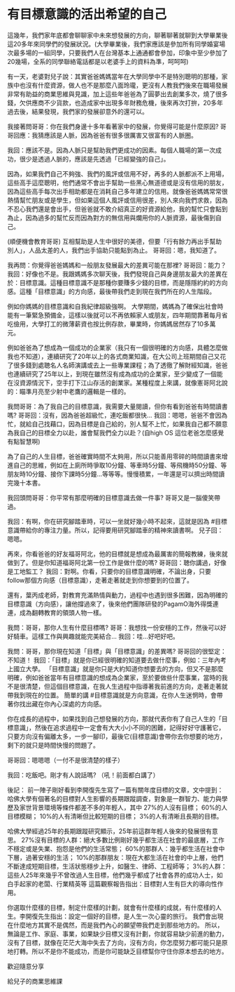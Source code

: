 # 有目標意識的活出希望的自己

這幾年，我們家年底都會聊聊家中未來想發展的方向，聊著聊著就聊到大學畢業後這20多年來同學們的發展狀況。(大學畢業後，我們家應該是參加所有同學婚宴場次最多場的一組同學，只要我們人在台灣基本上通通都會參加，印象中至少參加了20幾場，全系的同學聯絡電話都是以老婆手上的資料為準，呵呵呵)

有一天，老婆對兒子說：其實爸爸媽媽當年在大學同學中不是特別聰明的那種，家族中也沒有什麼資源，做人也不是那麼八面玲瓏，更沒有人教我們後來在職場發展非常有助益的商業思維與見識，加上這些年爸爸為了圓夢出去創業多次，燒了很多錢，欠供應商不少貨款，也造成家中出現多年財務危機，後來再次打拚，20多年過去後，結果發現，我們家的發展卻意外的還可以。

我接著問哥哥：你在我們身邊十多年看著家中的發展，你覺得可能是什麼原因?
哥哥回應：我猜應該是人脈，因為爸爸有很多很厲害又很富有的人脈圈。

我回：應該不是。因為人脈只是幫助我們更成功的因素。每個人職場的第一次成功，很少是透過人脈的，應該是先透過「已經變強的自己」。

因為，如果我們自己不夠強、我們的風評或信用不好，再多的人脈都派不上用場，這些高手這麼聰明，他們通常不會出手幫助一些黑心無道德或是沒有信用的朋友，因為這些高手每次出手相助都是在消耗自己多年建立的信用。就像爸爸媽媽常常很熱情幫忙朋友或是學生，但如果這個人風評或信用很差，別人來向我們求救，因為不忍心我們還是會出手，但爸爸就不敢介紹真正的好資源給他，我的幫忙只會點到為止，因為過多的幫忙反而因為對方的無信用與爛用你的人脈資源，最後傷到自己。

(順便機會教育哥哥)
互相幫助是人生中很好的美德，但要「行有餘力再出手幫助別人」，人品太差的人，我們出手協助只能點到為止。
哥哥回：嗯，我知道了。

我再問：你覺得爸爸媽媽和一般朋友發展最大的差異可能在那裡?
哥哥回：能力？
我回：好像也不是。我跟媽媽多次聊天後，我們發現自己與身邊朋友最大的差異在於：目標意識。這種目標意識不是那種你要賺多少錢的目標，而是隱隱約約的方向感。這種「目標意識」的方向感，最後帶我們走到現在我們所在的人生階段。

例如你媽媽的目標意識和自我紀律超級強啊。
大學期間，媽媽為了確保出社會時能有一筆緊急預備金，這樣以後就可以不再依賴家人或朋友，四年期間靠著每月省吃儉用，大學打工的微薄薪資也按比例存款，畢業時，你媽媽居然存了10多萬元。

例如爸爸為了想成為一個成功的企業家（我只有一個很明確的方向感，具體怎麼做我也不知道），連續研究了20年以上的各式商業知識，在大公司上班期間自己又花了很多錢到處聴名人名師演講或去上一些專業課程；為了透徹了解財經知識，爸爸也連續研究了25年以上，到現在雖然沒有成為成功的企業家，至少變成了一個能在沒資源情況下，空手打下江山存活的創業家。某種程度上來講，就像憲哥阿北說的：瞄準月亮至少射中老鷹的邏輯是一樣的。

我問哥哥：為了我自己的目標意識，我需要大量閱讀，但你有看到爸爸有時間讀書嗎?
哥哥回：沒有，因為爸爸超級忙，連吃飯都很快…
我回：嗯嗯，爸爸不會因為忙，就給自己找藉口，因為目標是自己給的，別人幫不上忙，如果我自己都不願意為我自己的目標全力以赴，誰會幫我們全力以赴？(自high OS 這位老爸怎麼感覺有點智慧啊)

為了自己的人生目標，爸爸確實時間不太夠用，所以只能善用零碎的時間讀書來增進自己的思維，例如在上廁所時爭取10分鐘、等車時5分鐘、等飛機時50分鐘、等朋友時10分鐘、接你下課時5分鐘…等等等。慢慢積累，一年還是可以擠出時間讀完幾十本書。

我回頭問哥哥：你平常有那麼明確的目標意識去做一件事?
哥哥又是一腦傻笑帶過。

我回：有啊，你在研究腳踏車時，可以一坐就好幾小時不起來，這就是因為 #目標意識帶給你的專注力量。所以，記得要用研究腳踏車的精神來讀書啊。
兒子回：嗯嗯。

再來，你看爸爸的好友福哥阿北，他的目標就是想成為最厲害的簡報教練，後來就做到了。但是你知道福哥阿北第一份工作是做什麼的嗎?
哥哥回：聴你講過，好像是工地監工？
我回：對啊。你看，只要你的目標意識明確，不論出身，只要follow那個方向感（目標意識），走著走著就走到你想要到的位置了。

還有，葉丙成老師，對教育充滿熱情與動力，過程中也遇到很多困難，因為明確的目標意識（方向感），讓他撐過來了，後來他們團隊研發的PagamO海外得獎連連，成為翻轉教育的領頭人物一樣。

我問：哥哥，那你人生有什麼目標嗎?
哥哥：我想找一份安穩的工作，然後可以好好騎車。這樣工作與興趣就能完美結合…
我回：哇…好吧好吧。

我問：哥哥，那你現在知道「目標」與「目標意識」的差異嗎?
哥哥回的很堅定：不知道！
我回：「目標」就是你已經很明確的知道要去做什麼事，例如：三年內考上國立大學。
「目標意識」就是你只是大約知道你想要去的方向，但又不是那麼明確，例如爸爸當年有目標意識的想成為企業家，至於要做些什麼事業，當時的我不是很清楚，但這個目標意識，在我人生過程中指導著我前進的方向，走著走著就帶我到現在的位置。
簡單的講 #目標意識就是方向意識，在你人生迷惘時，會帶著你找出藏在你內心深處的方向感。

你在成長的過程中，如果找到自己想發展的方向，那就代表你有了自己人生的「目標意識」，然後在追求過程中一定會有大大小小不同的困難，記得好好守護著它，只要方向沒有偏離太多，一步一腳印，最後它(目標意識)會帶你去你想要的地方，剩下的就只是時間快慢的問題了。

哥哥回：嗯嗯嗯（一付不是很清楚的樣子）

我回：吃飯吧。剛才有人說話嗎? （吼！前面都白講了）

後記：
前一陣子剛好看到李開復先生寫了一篇有關年度目標的文章，文中提到：哈佛大學有個著名的目標對人生影響的長期跟蹤調查，對象是一群智力、能力與學歷及家世背景環境等條件都差不多的年輕人，其中
27%的人沒有目標；
60%的人目標模糊；
10%的人有清晰但比較短期的目標；
3%的人有清晰且長期的目標。

哈佛大學經過25年的長期跟蹤研究顯示，25年前這群年輕人後來的發展很有意思。
27%沒有目標的人群：絕大多數比例剛好幾乎都生活在社會的最底層，工作不穩定或是失業、抱怨是他們的生活常態；
60%的那群人：幾乎都生活在社會中下層，過著安穩的生活；
10%的那群朋友：現在大都生活在社會的中上層，他們不斷達成短期目標，生活狀態穩步上升，如醫生、律師、工程師等；
3%的人群：這些人25年來幾乎不曾改過人生目標，他們幾乎都成了社會各界的成功人士，如白手起家的老闆、行業精英等
這篇觀察報告指出：目標對人生有巨大的導向性作用。

你選取什麼樣的目標，制定什麼樣的計劃，就會有什麼樣的成就，有什麼樣的人生。李開復先生指出：設定一個好的目標，是人生一次心靈的旅行。
我們會出現在什麼地方其實不是偶然，而是我們內心的願望帶我們走到那些地方的。
所以，無論是工作、家庭、事業，如果缺少目標又沒有計劃，你就容易缺少前進的動力，沒有了目標，就像在茫茫大海中失去了方向，沒有方向，你怎麼努力都可能只是原地打轉。所以不是你不能成功，而是你可能缺乏目標幫你守住你原本想去的地方。

歡迎隨意分享

給兒子的商業思維課

